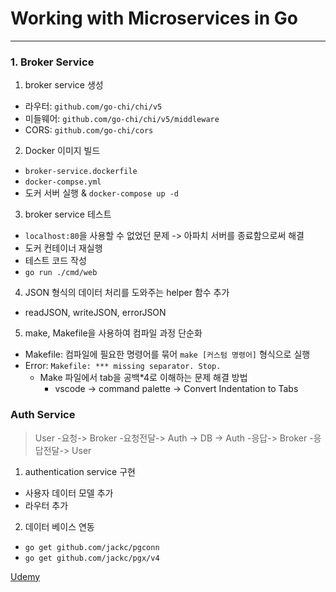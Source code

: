 # Working with Microservices in Go

---

### 1. Broker Service

1. broker service 생성

- 라우터: `github.com/go-chi/chi/v5`
- 미들웨어: `github.com/go-chi/chi/v5/middleware`
- CORS: `github.com/go-chi/cors`
  <br>

2. Docker 이미지 빌드

- `broker-service.dockerfile`
- `docker-compse.yml`
- 도커 서버 실행 & `docker-compose up -d`

3. broker service 테스트

- `localhost:80`을 사용할 수 없었던 문제 -> 아파치 서버를 종료함으로써 해결
- 도커 컨테이너 재실행
- 테스트 코드 작성
- `go run ./cmd/web`

4. JSON 형식의 데이터 처리를 도와주는 helper 함수 추가

- readJSON, writeJSON, errorJSON

5. make, Makefile을 사용하여 컴파일 과정 단순화

- Makefile: 컴파일에 필요한 명령어를 묶어 `make [커스텀 명령어]` 형식으로 실행
- Error: `Makefile: *** missing separator. Stop.`
  - Make 파일에서 tab을 공백\*4로 이해하는 문제 해결 방법
    - vscode -> command palette -> Convert Indentation to Tabs

### Auth Service

> User -요청-> Broker -요청전달-> Auth -> DB -> Auth -응답-> Broker -응답전달-> User

1. authentication service 구현

- 사용자 데이터 모델 추가
- 라우터 추가

2. 데이터 베이스 연동

- `go get github.com/jackc/pgconn`
- `go get github.com/jackc/pgx/v4`

[Udemy](https://www.udemy.com/course/working-with-microservices-in-go/)
